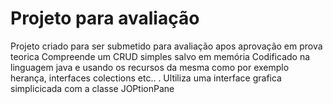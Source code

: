 # Projeto para avaliação 
Projeto criado para ser submetido para avaliação apos aprovação em prova teorica Compreende um CRUD simples salvo em memória
Codificado na linguagem java e usando os recursos da mesma como por exemplo herança, interfaces colections etc..
. Ultiliza uma interface grafica simplicicada com a classe JOPtionPane

